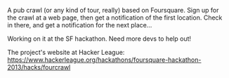 A pub crawl (or any kind of tour, really) based on Foursquare. Sign up for the crawl at a web page, then get a notification of the first location. Check in there, and get a notification for the next place...

Working on it at the SF hackathon. Need more devs to help out!

The project's website at Hacker League: https://www.hackerleague.org/hackathons/foursquare-hackathon-2013/hacks/fourcrawl
